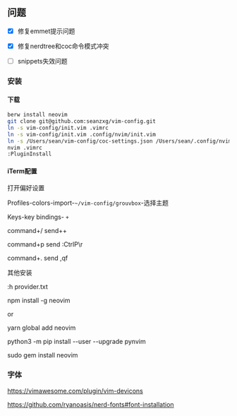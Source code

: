 ## 问题

- [x] 修复emmet提示问题
- [x] 修复nerdtree和coc命令模式冲突
- [ ] snippets失效问题



### 安装

#### 下载

```sh
berw install neovim
git clone git@github.com:seanzxg/vim-config.git
ln -s vim-config/init.vim .vimrc
ln -s vim-config/init.vim .config/nvim/init.vim
ln -s /Users/sean/vim-config/coc-settings.json /Users/sean/.config/nvim/
nvim .vimrc
:PluginInstall
```

#### iTerm配置

打开偏好设置

Profiles-colors-import-`~/vim-config/grouvbox`-选择主题

Keys-key bindings- `+` 

command+/   send++

command+p	send :CtrlP\r

command+.	send ,qf



其他安装

:h provider.txt

npm install -g neovim

or

yarn global add neovim

python3 -m pip install --user --upgrade pynvim

sudo gem install neovim



### 字体

https://vimawesome.com/plugin/vim-devicons

https://github.com/ryanoasis/nerd-fonts#font-installation

